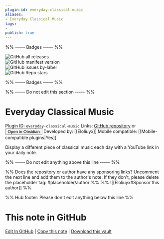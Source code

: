 ```yaml
---
plugin-id: everyday-classical-music
aliases:
- Everyday Classical Music
tags: 
- 
publish: true
---
```


%% ----- Badges ----- %%

![GitHub all releases](https://img.shields.io/github/downloads/Eloliuyx/everyday-classical-music-plugin/total?color=573E7A&logo=github&style=for-the-badge)   
![GitHub manifest version](https://img.shields.io/github/manifest-json/v/Eloliuyx/everyday-classical-music-plugin?color=573E7A&logo=github&style=for-the-badge)   
![GitHub issues by-label](https://img.shields.io/github/issues/Eloliuyx/everyday-classical-music-plugin/help%20wanted?color=573E7A&logo=github&style=for-the-badge)   
![GitHub Repo stars](https://img.shields.io/github/stars/Eloliuyx/everyday-classical-music-plugin?color=573E7A&logo=github&style=for-the-badge)

%% ----- Badges ----- %%

%% ----- Do not edit this section ----- %%

# Everyday Classical Music

Plugin ID: `everyday-classical-music`
Links: [GitHub repository](https://github.com/Eloliuyx/everyday-classical-music-plugin) or [<button id=HH>Open in Obsidian</button>](obsidian://show-plugin?id=everyday-classical-music)
Developed by: [[Eloliuyx]]
Mobile compatible: [[Mobile-compatible plugins|Yes]]

Display a different piece of classical music each day with a YouTube link in your daily note.

%% ----- Do not edit anything above this line ----- %% 

%% Does the repository or author have any sponsoring links? Uncomment the next line and add them to the author's note. If they don't, please delete the placeholder tag: #placeholder/author %%
%% ![[Eloliuyx#Sponsor this author]] %%

%% Hub footer: Please don't edit anything below this line %%

# This note in GitHub

<span class="git-footer">[Edit In GitHub](https://github.dev/obsidian-community/obsidian-hub/blob/main/02%20-%20Community%20Expansions/02.05%20All%20Community%20Expansions/Plugins/everyday-classical-music.md "git-hub-edit-note") | [Copy this note](https://raw.githubusercontent.com/obsidian-community/obsidian-hub/main/02%20-%20Community%20Expansions/02.05%20All%20Community%20Expansions/Plugins/everyday-classical-music.md "git-hub-copy-note") | [Download this vault](https://github.com/obsidian-community/obsidian-hub/archive/refs/heads/main.zip "git-hub-download-vault") </span>
